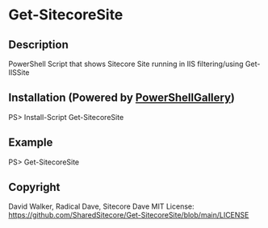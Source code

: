 # Get-SitecoreSite
## Description
PowerShell Script that shows Sitecore Site running in IIS filtering/using Get-IISSite

## Installation (Powered by [PowerShellGallery](https://powershellgallery.com/packages/Get-SitecoreSite))
PS> Install-Script Get-SitecoreSite

## Example
PS> Get-SitecoreSite

## Copyright
David Walker, Radical Dave, Sitecore Dave
MIT License: https://github.com/SharedSitecore/Get-SitecoreSite/blob/main/LICENSE
